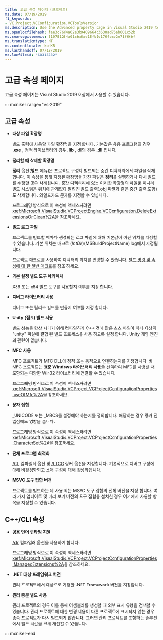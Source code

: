 ```yaml
---
title: 고급 속성 페이지 (프로젝트)
ms.date: 07/19/2019
f1_keywords:
- VC.Project.VCConfiguration.VCToolsVersion
ms.description: Use the Advanced property page in Visual Studio 2019 to set various properties for C++ projects.
ms.openlocfilehash: fae3c76d4a62e3b0409664b3630ad76ab601c52b
ms.sourcegitcommit: 610751254a01cba6ad15fb1e1764ecb2e71f66bf
ms.translationtype: MT
ms.contentlocale: ko-KR
ms.lasthandoff: 07/18/2019
ms.locfileid: "68315532"
---
```

# <a name="advanced-property-page"></a>고급 속성 페이지

고급 속성 페이지는 Visual Studio 2019 이상에서 사용할 수 있습니다.

::: moniker range="vs-2019"

## <a name="advanced-properties"></a>고급 속성

- **대상 파일 확장명**

   빌드 출력에 사용할 파일 확장명을 지정 합니다. 기본값은 응용 프로그램의 경우 **.exe** , 정적 라이브러리의 경우 **.lib** , dll의 경우 **.dll** 입니다.

- **정리할 때 삭제할 확장명**

   **정리** 옵션(**빌드** 메뉴)은 프로젝트 구성이 빌드되는 중간 디렉터리에서 파일을 삭제합니다. 이 속성을 통해 지정된 확장명을 가진 파일은 **정리**를 실행하거나 다시 빌드를 수행할 경우 삭제됩니다. 중간 디렉터리에 있는 이러한 확장명의 파일뿐 아니라 빌드 시스템은 위치에 관계없이 알려진 빌드 출력(.obj 파일과 같은 중간 출력 포함)도 삭제합니다. 와일드카드 문자를 지정할 수 있습니다.

   프로그래밍 방식으로 이 속성에 액세스하려면 <xref:Microsoft.VisualStudio.VCProjectEngine.VCConfiguration.DeleteExtensionsOnClean%2A>을 참조하세요.

- **빌드 로그 파일**

   프로젝트를 빌드할 때마다 생성되는 로그 파일에 대해 기본값이 아닌 위치를 지정할 수 있습니다. 기본 위치는 매크로 $(IntDir)$(MSBuildProjectName).log에서 지정됩니다.

   프로젝트 매크로를 사용하여 디렉터리 위치를 변경할 수 있습니다. [빌드 명령 및 속성에 대 한 일반 매크로](common-macros-for-build-commands-and-properties.md)를 참조 하세요.

- **기본 설정 빌드 도구 아키텍처**

   X86 또는 x64 빌드 도구를 사용할지 여부를 지정 합니다.

- **디버그 라이브러리 사용**

   디버그 또는 릴리스 빌드를 만들지 여부를 지정 합니다.

- **Unity (점보) 빌드 사용**

   빌드 성능을 향상 시키기 위해 컴파일하기 C++ 전에 많은 소스 파일이 하나 이상의 "unity" 파일에 결합 된 빌드 프로세스를 사용 하도록 설정 합니다. Unity 게임 엔진과 관련이 없습니다.

- **MFC 사용**

   MFC 프로젝트가 MFC DLL에 정적 또는 동적으로 연결하는지를 지정합니다. 비 MFC 프로젝트는 **표준 Windows 라이브러리 사용**을 선택하여 MFC를 사용할 때 포함되는 다양한 Win32 라이브러리에 연결할 수 있습니다.

   프로그래밍 방식으로 이 속성에 액세스하려면 <xref:Microsoft.VisualStudio.VCProject.VCProjectConfigurationProperties.useOfMfc%2A>을 참조하세요.

- **문자 집합**

   _UNICODE 또는 _MBCS를 설정해야 하는지를 정의합니다. 해당하는 경우 링커 진입점에도 영향을 줍니다.

   프로그래밍 방식으로 이 속성에 액세스하려면 <xref:Microsoft.VisualStudio.VCProject.VCProjectConfigurationProperties.CharacterSet%2A>을 참조하세요.

- **전체 프로그램 최적화**

   [/GL](gl-whole-program-optimization.md) 컴파일러 옵션 및 [/LTCG](ltcg-link-time-code-generation.md) 링커 옵션을 지정합니다. 기본적으로 디버그 구성에 대해 비활성화되고 소매 구성에 대해 활성화됩니다.

- **MSVC 도구 집합 버전**

   프로젝트를 빌드하는 데 사용 되는 MSVC 도구 집합의 전체 버전을 지정 합니다. 여러 가지 업데이트 및 미리 보기 버전의 도구 집합을 설치한 경우 여기에서 사용할 항목을 지정할 수 있습니다.

## <a name="ccli-properties"></a>C++/CLI 속성

- **공용 언어 런타임 지원**

   [/clr](clr-common-language-runtime-compilation.md) 컴파일러 옵션을 사용하게 합니다.

   프로그래밍 방식으로 이 속성에 액세스하려면 <xref:Microsoft.VisualStudio.VCProject.VCProjectConfigurationProperties.ManagedExtensions%2A>을 참조하세요.

- **.NET 대상 프레임워크 버전**

   관리 프로젝트에서 대상으로 지정할 .NET Framework 버전을 지정합니다.

- **관리 증분 빌드 사용**

   관리 프로젝트의 경우 이를 통해 어셈블리를 생성할 때 외부 표시 유형을 검색할 수 있습니다. 관리 프로젝트에 대한 변경 내용이 다른 프로젝트에 표시되지 않는 경우 종속 프로젝트가 다시 빌드되지 않습니다. 그러면 관리 프로젝트를 포함하는 솔루션에서 빌드 시간을 크게 개선할 수 있습니다.

::: moniker-end
